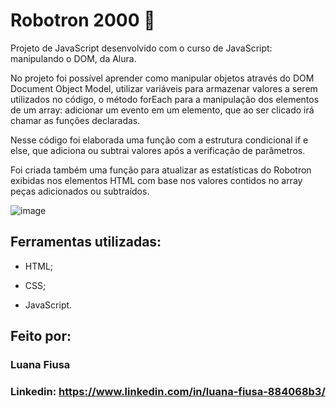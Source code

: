 # Robotron 2000 👾

Projeto de JavaScript desenvolvido com o curso de JavaScript: manipulando o DOM, da Alura.

No projeto foi possível aprender como manipular objetos através do DOM Document Object Model, utilizar variáveis para armazenar valores a serem utilizados no código, o método forEach para a manipulação dos elementos de um array: adicionar um evento em um elemento, que ao ser clicado irá chamar as funções declaradas.

Nesse código foi elaborada uma função com a estrutura condicional if e else, que adiciona ou subtrai valores após a verificação de parâmetros.

Foi criada também uma função para atualizar as estatísticas do Robotron exibidas nos elementos HTML com base nos valores contidos no array peças adicionados ou subtraídos.

![image](https://github.com/lfiusa/robotron-2000/assets/142631493/c06dabaa-6441-41c1-b464-315fc4f996ce)


## Ferramentas utilizadas:

* HTML;

* CSS;

* JavaScript.


## Feito por:

### Luana Fiusa

### Linkedin: https://www.linkedin.com/in/luana-fiusa-884068b3/
